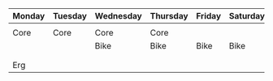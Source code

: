 | Monday | Tuesday | Wednesday | Thursday | Friday | Saturday | Sunday |  
| ---- | ---- | ---- | ---- | ---- | ---- | ---- |  
|  |  |  |  |  |  |  |
| Core | Core | Core | Core |  |  |  |
|  |  |   Bike | Bike | Bike | Bike | 
|  |  |  |  |  |  |  |
|  |  |  |  |  |  |  |
| Erg |  |  |  |  |  |  |